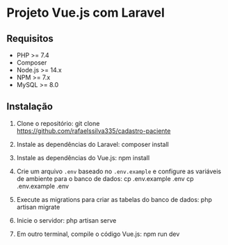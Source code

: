 # Projeto Vue.js com Laravel

## Requisitos

- PHP >= 7.4
- Composer
- Node.js >= 14.x
- NPM >= 7.x
- MySQL >= 8.0

## Instalação

1. Clone o repositório:
git clone https://github.com/rafaelssilva335/cadastro-paciente

2. Instale as dependências do Laravel:
composer install

3. Instale as dependências do Vue.js:
npm install

4. Crie um arquivo `.env` baseado no `.env.example` e configure as variáveis de ambiente para o banco de dados:
cp .env.example .env
cp .env.example .env

5. Execute as migrations para criar as tabelas do banco de dados:
php artisan migrate

6. Inicie o servidor:
php artisan serve

7. Em outro terminal, compile o código Vue.js:
npm run dev








